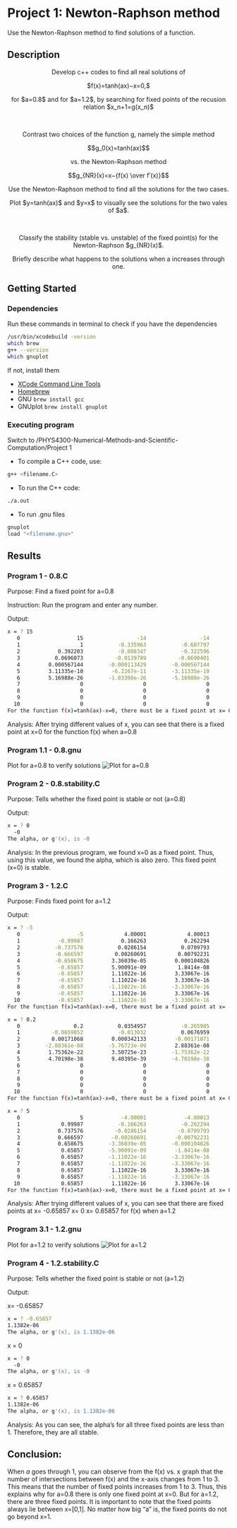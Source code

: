 # Project 1: Newton-Raphson method

Use the Newton-Raphson method to find solutions of a function.

## Description

<p align="center">
    Develop c++ codes to find all real solutions of
</p>

<p align="center">
    $f(x)=tanh(ax)−x=0,$
</p>

<p align="center">
for $a=0.8$ and for $a=1.2$, by searching for fixed points of the recusion relation $x_n+1=g(x_n)$
</p><br>
<p align="center">
Contrast two choices of the function g, namely the simple method
</p>
<p align="center">
    $$g_0(x)=tanh(ax)$$
</p>
<p align="center">
vs. the Newton-Raphson method
</p>
<p align="center">
    $$g_{NR}(x)=x−{f(x) \over f′(x)}$$
</p>
<p align="center">
Use the Newton-Raphson method to find all the solutions for the two cases. 
</p>
<p align="center"> 
Plot $y=tanh(ax)$ and $y=x$  to visually see the solutions for the two vales of $a$. 
</p>
<br>
<p align="center">Classify the stability (stable vs. unstable) of the fixed point(s) for the Newton-Raphson $g_{NR}(x)$. 
</p>
<p align="center"> 
Briefly describe what happens to the solutions when a increases through one.
</p>

## Getting Started

### Dependencies
Run these commands in terminal to check if you have the dependencies 
```sh
/usr/bin/xcodebuild -version 
which brew
g++ --version
which gnuplot
```
If not, install them
* [XCode Command Line Tools](https://apps.apple.com/us/app/xcode/id497799835?mt=12)
* [Homebrew](https://brew.sh/index.html)
* GNU ```brew install gcc```
* GNUplot ```brew install gnuplot```

### Executing program
Switch to /PHYS4300-Numerical-Methods-and-Scientific-Computation/Project 1

* To compile a C++ code, use:
```sh
g++ <filename.C>
```
* To run the C++ code:
```sh
./a.out
```
* To run .gnu files
```sh
gnuplot
load "<filename.gnu>"
````

## Results
### Program 1 - 0.8.C
Purpose: Find a fixed point for a=0.8

Instruction: Run the program and enter any number.

Output: 
```sh
x = ? 15
   0                  15                 -14                 -14
   1                   1           -0.335963           -0.607797
   2            0.392203           -0.088347           -0.322596
   3           0.0696073          -0.0139789          -0.0690401
   4         0.000567144        -0.000113429        -0.000567144
   5         3.11335e-10         -6.2267e-11        -3.11335e-10
   6         5.16988e-26        -1.03398e-26        -5.16988e-26
   7                   0                   0                   0
   8                   0                   0                   0
   9                   0                   0                   0
  10                   0                   0                   0
For the function f(x)=tanh(ax)-x=0, there must be a fixed point at x= 0 when a=0.8 
```
Analysis: After trying different values of x, you can see that there is a fixed point at x=0 for the function f(x) when a=0.8

### Program 1.1 - 0.8.gnu
Plot for a=0.8 to verify solutions
![Plot for a=0.8](plot_0.8.png?raw=true "Title")


### Program 2 - 0.8.stability.C
Purpose: Tells whether the fixed point is stable or not (a=0.8)

Output:
```sh
x = ? 0
  -0
The alpha, or g'(x), is -0
```

Analysis: In the previous program, we found x=0 as a fixed point. 
Thus, using this value, we found the alpha, which is also zero. 
This fixed point (x=0) is stable. 

### Program 3 - 1.2.C

Purpose: Finds fixed point for a=1.2

Output:
```sh
x = ? -5
   0                  -5             4.00001             4.00013
   1            -0.99987            0.166263            0.262294
   2           -0.737576           0.0286154           0.0709793
   3           -0.666597          0.00260691          0.00792231
   4           -0.658675         3.36039e-05         0.000104826
   5            -0.65857         5.90091e-09          1.8414e-08
   6            -0.65857         1.11022e-16         3.33067e-16
   7            -0.65857         1.11022e-16         3.33067e-16
   8            -0.65857        -1.11022e-16        -3.33067e-16
   9            -0.65857         1.11022e-16         3.33067e-16
  10            -0.65857        -1.11022e-16        -3.33067e-16
For the function f(x)=tanh(ax)-x=0, there must be a fixed point at x= -0.65857 when a=1.2 
```

```sh
x = ? 0.2
   0                 0.2           0.0354957           -0.265985
   1          -0.0659852           -0.013032           0.0676959
   2          0.00171068         0.000342133         -0.00171071
   3        -2.88361e-08        -5.76723e-09         2.88361e-08
   4         1.75362e-22         3.50725e-23        -1.75362e-22
   5         4.70198e-38         9.40395e-39        -4.70198e-38
   6                   0                   0                   0
   7                   0                   0                   0
   8                   0                   0                   0
   9                   0                   0                   0
  10                   0                   0                   0
For the function f(x)=tanh(ax)-x=0, there must be a fixed point at x= 0 when a=1.2 
```

```sh
x = ? 5
   0                   5            -4.00001            -4.00013
   1             0.99987           -0.166263           -0.262294
   2            0.737576          -0.0286154          -0.0709793
   3            0.666597         -0.00260691         -0.00792231
   4            0.658675        -3.36039e-05        -0.000104826
   5             0.65857        -5.90091e-09         -1.8414e-08
   6             0.65857        -1.11022e-16        -3.33067e-16
   7             0.65857        -1.11022e-16        -3.33067e-16
   8             0.65857         1.11022e-16         3.33067e-16
   9             0.65857        -1.11022e-16        -3.33067e-16
  10             0.65857         1.11022e-16         3.33067e-16
For the function f(x)=tanh(ax)-x=0, there must be a fixed point at x= 0.65857 when a=1.2 
```

Analysis: After trying different values of x, you can see that there are fixed points at 
x= -0.65857
x= 0
x= 0.65857
for f(x) when a=1.2

### Program 3.1 - 1.2.gnu
Plot for a=1.2 to verify solutions
![Plot for a=1.2](plot_1.2.png?raw=true "Title")

### Program 4 - 1.2.stability.C

Purpose: Tells whether the fixed point is stable or not (a=1.2)

Output:

x= -0.65857
```sh
x = ? -0.65857
1.1382e-06
The alpha, or g'(x), is 1.1382e-06
```

x = 0
```sh
x = ? 0
  -0
The alpha, or g'(x), is -0
```
x = 0.65857

```sh
x = ? 0.65857
1.1382e-06
The alpha, or g'(x), is 1.1382e-06
```

Analysis: As you can see, the alpha’s for all three fixed points are less than 1.
Therefore, they are all stable. 

## Conclusion:
When $a$ goes through 1, you can observe from the f(x) vs. x graph that the number of intersections between f(x) and the x-axis changes from 1 to 3. This means that the number of fixed points increases from 1 to 3. Thus, this explains why for a=0.8 there is only one fixed point at x=0. But for a=1.2, there are three fixed points. 
It is important to note that the fixed points always lie between x=[0,1]. No matter how big “a” is, the fixed points do not go beyond x=1. 
